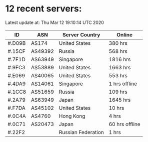 # 12 recent servers:

Latest update at: Thu Mar 12 19:10:14 UTC 2020

| ID | ASN | Server Country | Online |
| -- | --- | -------------- | ------ |
| #.D09B | AS174 | United States | 380 hrs |
| #.15CF | AS49392 | Russia | 568 hrs |
| #.7F1D | AS63949 | Singapore | 1816 hrs |
| #.9FC3 | AS53889 | United States | 1663 hrs |
| #.E069 | AS40065 | United States | 553 hrs |
| #.4DA9 | AS14061 | Singapore | 1 hrs offline |
| #.1CC8 | AS51659 | Russia | 109 hrs |
| #.2A79 | AS63949 | Japan | 1645 hrs |
| #.F7DA | AS45102 | United States | 10 hrs |
| #.0C4A | AS4760 | Hong Kong | 4 hrs |
| #.0C71 | AS20473 | Japan | 60 hrs offline |
| #.22F2 |  | Russian Federation | 1 hrs |

